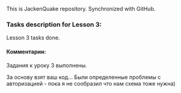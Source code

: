 This is JackenQuake repository.
Synchronized with GitHub.

### Tasks description for Lesson 3:

Lesson 3 tasks done.

#### Комментарии:

Задания к уроку 3 выполнены.

За основу взят ваш код... Были определенные проблемы с авторизацией - пока я не сообразил что нам схема тоже нужна)